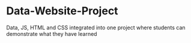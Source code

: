 # Data-Website-Project
Data, JS, HTML and CSS integrated into one project where students can demonstrate what they have learned 
